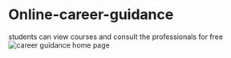 # Online-career-guidance
students can view courses and consult the professionals for free
![career guidance home page](https://user-images.githubusercontent.com/87541866/176934209-38b8720b-a61c-426e-abc4-a54d5f2b3b37.png)
